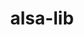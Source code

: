 ---
title: "alsa-lib"
layout: cache
categories: [package, develop-2025-03-16]
meta: {"compilers": ["gcc@=11.1.0", "gcc@=11.4.0", "gcc@=13.2.0", "oneapi@=2024.2.1"], "num_specs": 5, "num_specs_by_stack": {"data-vis-sdk": 1, "e4s": 1, "e4s-oneapi": 1, "ml-linux-aarch64-cpu": 1, "ml-linux-aarch64-cuda": 1, "ml-linux-x86_64-cpu": 1, "ml-linux-x86_64-cuda": 1, "root": 5}, "oss": ["ubuntu20.04", "ubuntu22.04", "ubuntu24.04"], "platforms": ["linux"], "stacks": ["data-vis-sdk", "e4s", "e4s-oneapi", "ml-linux-aarch64-cpu", "ml-linux-aarch64-cuda", "ml-linux-x86_64-cpu", "ml-linux-x86_64-cuda", "root"], "targets": ["aarch64", "x86_64_v3"], "versions": ["1.2.3.2"]}
spec_details: [{"compiler": "gcc@=11.1.0", "hash": "aly4ivvrbh667g4c54vb2vql3gj7qmtz", "os": "ubuntu20.04", "platform": "linux", "size": "-", "stacks": ["data-vis-sdk", "root"], "target": "x86_64_v3", "variants": ["build_system=autotools", "~python"], "versions": ["1.2.3.2"]}, {"compiler": "gcc@=13.2.0", "hash": "go3gbir6q4c6qamblskzrnrzax35lpag", "os": "ubuntu24.04", "platform": "linux", "size": "-", "stacks": ["ml-linux-aarch64-cpu", "ml-linux-aarch64-cuda", "root"], "target": "aarch64", "variants": ["build_system=autotools", "~python"], "versions": ["1.2.3.2"]}, {"compiler": "oneapi@=2024.2.1", "hash": "j7bmerecadie5maslpc2xqekefbesbi7", "os": "ubuntu22.04", "platform": "linux", "size": "-", "stacks": ["e4s-oneapi", "root"], "target": "x86_64_v3", "variants": ["build_system=autotools", "~python"], "versions": ["1.2.3.2"]}, {"compiler": "gcc@=13.2.0", "hash": "l5kymcpb5snvrvgvjx56iwqgjshgkul4", "os": "ubuntu24.04", "platform": "linux", "size": "-", "stacks": ["ml-linux-x86_64-cpu", "ml-linux-x86_64-cuda", "root"], "target": "x86_64_v3", "variants": ["build_system=autotools", "~python"], "versions": ["1.2.3.2"]}, {"compiler": "gcc@=11.4.0", "hash": "tn7z4j3v6ef4pitoxpfuukfpc5z4zeyb", "os": "ubuntu22.04", "platform": "linux", "size": "-", "stacks": ["e4s", "root"], "target": "x86_64_v3", "variants": ["build_system=autotools", "~python"], "versions": ["1.2.3.2"]}]
---